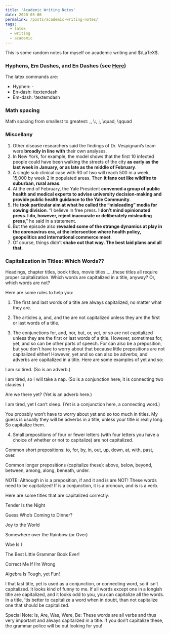 ```yaml
---
title: 'Academic Writing Notes'
date: 2020-05-06
permalink: /posts/academic-writing-notes/
tags:
  - latex
  - writing
  - academic
---
```


This is some random notes for myself on academic writing and $\LaTeX$.


### Hyphens, Em Dashes, and En Dashes (see [Here](https://zhanksun.github.io/posts/en-dashes-em-dashes/))

The latex commands are:
* Hyphen: -
* En-dash: \textendash
* Em-dash: \textemdash

### Math spacing

Math spacing from smallest to greatest: \,, \\:, \;, \quad, \qquad


### Miscellany
  1. Other disease researchers said the findings of Dr. Vespignani’s team were **broadly in line with** their own analyses.
  2. In New York, for example, the model shows that the first 10 infected people could have been walking the streets of the city **as early as the last week in January, or as late as the middle of February**.
  3. A single sub clinical case with R0 of two will reach 500 in a week, 15,000 by week 2 in populated areas. Then **it fans out like wildfire to suburban, rural areas**.
  4. At the end of February, the Yale President **convened a group of public health and medical experts to advise university decision-making and provide public health guidance to the Yale Community**.
  5. He **took particular aim at what he called the “misleading” media for sowing division**. “I believe in free press. **I don’t mind opinionated press. I do, however, reject inaccurate or deliberately misleading press**,” he said in a statement.
  6. But the episode also **revealed some of the strange dynamics at play in the coronavirus era, at the intersection where health policy, geopolitics and international commerce meet**.
  7. Of course, things didn’t **shake out that way. The best laid plans and all that**.


### Capitalization in Titles: Which Words??

  Headings, chapter titles, book titles, movie titles……these titles all require proper capitalization. Which words are capitalized in a title, anyway? Or, which words are not?

  Here are some rules to help you:

  1. The first and last words of a title are always capitalized, no matter what they are.

  2. The articles a, and, and the are not capitalized unless they are the first or last words of a title.

  3. The conjunctions for, and, nor, but, or, yet, or so are not capitalized unless they are the first or last words of a title. However, sometimes for, yet, and so can be other parts of speech. For can also be a preposition, but you don’t have to worry about that because little prepositions are not capitalized either! However, yet and so can also be adverbs, and adverbs are capitalized in a title. Here are some examples of yet and so:

  I am so tired. (So is an adverb.)

  I am tired, so I will take a nap. (So is a conjunction here; it is connecting two clauses.)

  Are we there yet? (Yet is an adverb here.)

  I am tired, yet I can’t sleep. (Yet is a conjunction here, a connecting word.)

  You probably won’t have to worry about yet and so too much in titles. My guess is usually they will be adverbs in a title, unless your title is really long. So capitalize them.

  4. Small prepositions of four or fewer letters (with four letters you have a choice of whether or not to capitalize) are not capitalized.

  Common short prepositions: to, for, by, in, out, up, down, at, with, past, over.

  Common longer prepositions (capitalize these): above, below, beyond, between, among, along, beneath, under.

  NOTE: Although in is a preposition, if and it and is are NOT! These words need to be capitalized! If is a conjunction, it is a pronoun, and is is a verb.

  Here are some titles that are capitalized correctly:

  Tender Is the Night

  Guess Who’s Coming to Dinner?

  Joy to the World

  Somewhere over the Rainbow (or Over)

  Woe Is I

  The Best Little Grammar Book Ever!

  Correct Me If I’m Wrong

  Algebra Is Tough, yet Fun!

  I that last title, yet is used as a conjunction, or connecting word, so it isn’t capitalized. It looks kind of funny to me. If all words except one in a longish title are capitalized, and it looks odd to you, you can capitalize all the words. In a title, ’tis better to capitalize a word when in doubt, than not capitalize one that should be capitalized.

  Special Note: Is, Are, Was, Were, Be: These words are all verbs and thus very important and always capitalized in  a title. If you don’t capitalize these, the grammar police will be out looking for you!
